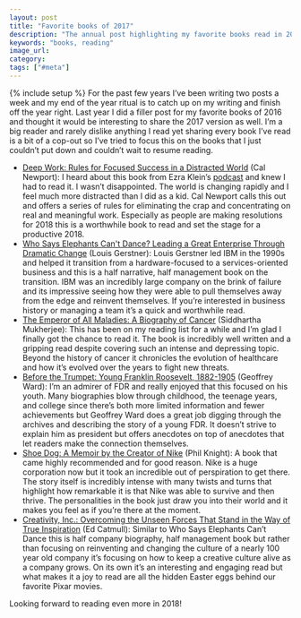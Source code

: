 ```yaml
---
layout: post
title: "Favorite books of 2017"
description: "The annual post highlighting my favorite books read in 2017."
keywords: "books, reading"
image_url:
category:
tags: ["#meta"]
---
```

{% include setup %}
For the past few years I’ve been writing two posts a week and my end of the year ritual is to catch up on my writing and finish off the year right. Last year I did a filler post for my favorite books of 2016 and thought it would be interesting to share the 2017 version as well. I’m a big reader and rarely dislike anything I read yet sharing every book I’ve read is a bit of a cop-out so I’ve tried to focus this on the books that I just couldn’t put down and couldn’t wait to resume reading.

* [Deep Work: Rules for Focused Success in a Distracted World](https://www.amazon.com/gp/product/B00X47ZVXM/) (Cal Newport): I heard about this book from Ezra Klein’s [podcast](https://www.vox.com/2017/4/21/15382282/cal-newport-taking-life-back-technology) and knew I had to read it. I wasn’t disappointed. The world is changing rapidly and I feel much more distracted than I did as a kid. Cal Newport calls this out and offers a series of rules for eliminating the crap and concentrating on real and meaningful work. Especially as people are making resolutions for 2018 this is a worthwhile book to read and set the stage for a productive 2018.
* [Who Says Elephants Can't Dance? Leading a Great Enterprise Through Dramatic Change](https://www.amazon.com/gp/product/B000FCKL6G/) (Louis Gerstner): Louis Gerstner led IBM in the 1990s and helped it transition from a hardware-focused to a services-oriented business and this is a half narrative, half management book on the transition. IBM was an incredibly large company on the brink of failure and its impressive seeing how they were able to pull themselves away from the edge and reinvent themselves. If you’re interested in business history or managing a team it’s a quick and worthwhile read.
* [The Emperor of All Maladies: A Biography of Cancer](https://www.amazon.com/gp/product/B003UYUP58/) (Siddhartha Mukherjee): This has been on my reading list for a while and I’m glad I finally got the chance to read it. The book is incredibly well written and a gripping read despite covering such an intense and depressing topic. Beyond the history of cancer it chronicles the evolution of healthcare and how it’s evolved over the years to fight new threats.
* [Before the Trumpet: Young Franklin Roosevelt, 1882-1905](https://www.amazon.com/gp/product/B00J1ISLC6/) (Geoffrey Ward): I’m an admirer of FDR and really enjoyed that this focused on his youth. Many biographies blow through childhood, the teenage years, and college since there’s both more limited information and fewer achievements but Geoffrey Ward does a great job digging through the archives and describing the story of a young FDR. It doesn’t strive to explain him as president but offers anecdotes on top of anecdotes that let readers make the connection themselves.
* [Shoe Dog: A Memoir by the Creator of Nike](https://www.amazon.com/gp/product/B0176M1A44/) (Phil Knight): A book that came highly recommended and for good reason. Nike is a huge corporation now but it took an incredible out of perspiration to get there. The story itself is incredibly intense with many twists and turns that highlight how remarkable it is that Nike was able to survive and then thrive. The personalities in the book just draw you into their world and it makes you feel as if you’re there at the moment.
* [Creativity, Inc.: Overcoming the Unseen Forces That Stand in the Way of True Inspiration](https://www.amazon.com/gp/product/B00FUZQYBO/) (Ed Catmull): Similar to Who Says Elephants Can’t Dance this is half company biography, half management book but rather than focusing on reinventing and changing the culture of a nearly 100 year old company it’s focusing on how to keep a creative culture alive as a company grows. On its own it’s an interesting and engaging read but what makes it a joy to read are all the hidden Easter eggs behind our favorite Pixar movies.

Looking forward to reading even more in 2018!
